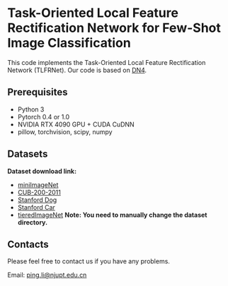 # Task-Oriented Local Feature Rectification Network for Few-Shot Image Classification
This code implements the Task-Oriented Local Feature Rectification Network (TLFRNet).
Our code is based on [DN4](https://github.com/WenbinLee/DN4).


## Prerequisites
- Python 3
- Pytorch 0.4 or 1.0
- NVIDIA RTX 4090 GPU + CUDA CuDNN
- pillow, torchvision, scipy, numpy


## Datasets
**Dataset download link:**
* [miniImageNet](https://www.kaggle.com/datasets/arjunashok33/miniimagenet)
* [CUB-200-2011](https://www.vision.caltech.edu/datasets/cub_200_2011/)
* [Stanford Dog](http://vision.stanford.edu/aditya86/ImageNetDogs/)
* [Stanford Car](https://ai.stanford.edu/~jkrause/cars/car_dataset.html)
* [tieredImageNet](https://pan.baidu.com/s/1lMW3dl1wCN0lVhx8pAbCxg?pwd=q045)
**Note: You need to manually change the dataset directory.**

## Contacts
Please feel free to contact us if you have any problems.

Email: ping.li@njupt.edu.cn
